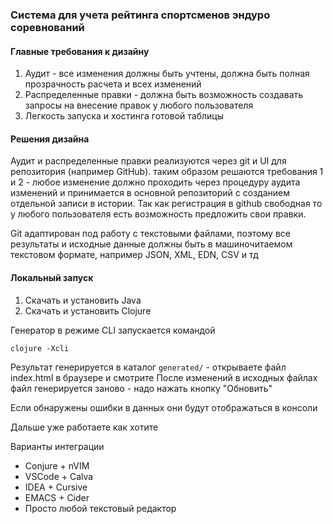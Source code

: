 ### Система для учета рейтинга спортсменов эндуро соревнований

#### Главные требования к дизайну

1. Аудит - все изменения должны быть учтены, должна быть полная прозрачность расчета
   и всех изменений
2. Распределенные правки - должна быть возможность создавать запросы на внесение правок 
   у любого пользователя
3. Легкость запуска и хостинга готовой таблицы

#### Решения дизайна

Аудит и распределенные правки реализуются через git и UI для репозитория (например GitHub). 
таким образом решаются требования 1 и 2 - любое изменение должно проходить через процедуру
аудита изменений и принимается в основной репозиторий с созданием отдельной записи в истории.
Так как регистрация в github свободная то у любого пользователя есть возможность предложить свои правки.

Git адаптирован под работу с текстовыми файлами, поэтому все результаты и исходные данные должны
быть в машиночитаемом текстовом формате, например JSON, XML, EDN, CSV и тд

#### Локальный запуск

1. Скачать и установить Java
2. Скачать и установить Clojure

Генератор в режиме CLI запускается командой

`clojure -Xcli`

Результат генерируется в каталог `generated/` - открываете файл index.html в браузере и смотрите
После изменений в исходных файлах файл генерируется заново - надо нажать кнопку "Обновить"

Если обнаружены ошибки в данных они будут отображаться в консоли


Дальше уже работаете как хотите

Варианты интеграции

* Conjure + nVIM
* VSCode + Calva
* IDEA + Cursive
* EMACS + Cider
* Просто любой текстовый редактор
